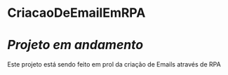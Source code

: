 # CriacaoDeEmailEmRPA
# *Projeto em andamento*


Este projeto está sendo feito em prol da criação de Emails através de RPA
